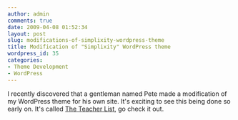 ```yaml
---
author: admin
comments: true
date: 2009-04-08 01:52:34
layout: post
slug: modifications-of-simplixity-wordpress-theme
title: Modification of "Simplixity" WordPress theme
wordpress_id: 35
categories:
- Theme Development
- WordPress
---
```


I recently discovered that a gentleman named Pete made a modification of my WordPress theme for his own site. It's exciting to see this being done so early on. It's called [The Teacher List](http://www.theteacherlist.ca/), go check it out.
